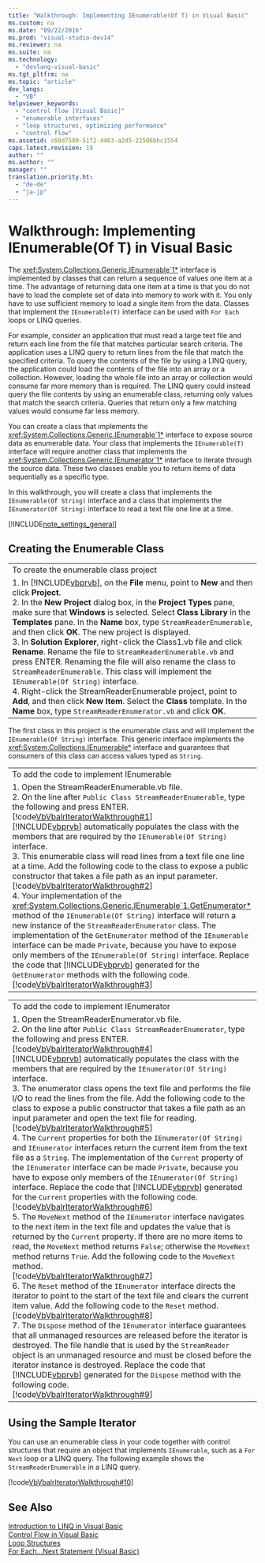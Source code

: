 ```yaml
---
title: "Walkthrough: Implementing IEnumerable(Of T) in Visual Basic"
ms.custom: na
ms.date: "09/22/2016"
ms.prod: "visual-studio-dev14"
ms.reviewer: na
ms.suite: na
ms.technology: 
  - "devlang-visual-basic"
ms.tgt_pltfrm: na
ms.topic: "article"
dev_langs: 
  - "VB"
helpviewer_keywords: 
  - "control flow [Visual Basic]"
  - "enumerable interfaces"
  - "loop structures, optimizing performance"
  - "control flow"
ms.assetid: c60d7589-51f2-4463-a2d5-22506bbc1554
caps.latest.revision: 19
author: ""
ms.author: ""
manager: ""
translation.priority.ht: 
  - "de-de"
  - "ja-jp"
---
```

# Walkthrough: Implementing IEnumerable(Of T) in Visual Basic
The <xref:System.Collections.Generic.IEnumerable`1*> interface is implemented by classes that can return a sequence of values one item at a time. The advantage of returning data one item at a time is that you do not have to load the complete set of data into memory to work with it. You only have to use sufficient memory to load a single item from the data. Classes that implement the `IEnumerable(T)` interface can be used with `For Each` loops or LINQ queries.  
  
 For example, consider an application that must read a large text file and return each line from the file that matches particular search criteria. The application uses a LINQ query to return lines from the file that match the specified criteria. To query the contents of the file by using a LINQ query, the application could load the contents of the file into an array or a collection. However, loading the whole file into an array or collection would consume far more memory than is required. The LINQ query could instead query the file contents by using an enumerable class, returning only values that match the search criteria. Queries that return only a few matching values would consume far less memory.  
  
 You can create a class that implements the <xref:System.Collections.Generic.IEnumerable`1*> interface to expose source data as enumerable data. Your class that implements the `IEnumerable(T)` interface will require another class that implements the <xref:System.Collections.Generic.IEnumerator`1*> interface to iterate through the source data. These two classes enable you to return items of data sequentially as a specific type.  
  
 In this walkthrough, you will create a class that implements the `IEnumerable(Of String)` interface and a class that implements the `IEnumerator(Of String)` interface to read a text file one line at a time.  
  
 [!INCLUDE[note_settings_general](../vs140/includes/note_settings_general_md.md)]  
  
## Creating the Enumerable Class  
  
||  
|-|  
|To create the enumerable class project|  
|1.  In [!INCLUDE[vbprvb](../vs140/includes/vbprvb_md.md)], on the **File** menu, point to **New** and then click **Project**.<br />2.  In the **New Project** dialog box, in the **Project Types** pane, make sure that **Windows** is selected. Select **Class Library** in the **Templates** pane. In the **Name** box, type `StreamReaderEnumerable`, and then click **OK**. The new project is displayed.<br />3.  In **Solution Explorer**, right-click the Class1.vb file and click **Rename**. Rename the file to `StreamReaderEnumerable.vb` and press ENTER. Renaming the file will also rename the class to `StreamReaderEnumerable`. This class will implement the `IEnumerable(Of String)` interface.<br />4.  Right-click the StreamReaderEnumerable project, point to **Add**, and then click **New Item**. Select the **Class** template. In the **Name** box, type `StreamReaderEnumerator.vb` and click **OK**.|  
  
 The first class in this project is the enumerable class and will implement the `IEnumerable(Of String)` interface. This generic interface implements the <xref:System.Collections.IEnumerable*> interface and guarantees that consumers of this class can access values typed as `String`.  
  
||  
|-|  
|To add the code to implement IEnumerable|  
|1.  Open the StreamReaderEnumerable.vb file.<br />2.  On the line after `Public Class StreamReaderEnumerable`, type the following and press ENTER.<br />     [!code[VbVbalrIteratorWalkthrough#1](../vs140/codesnippet/VisualBasic/walkthrough--implementing-ienumerable-of-t--in-visual-basic_1.vb)]<br />     [!INCLUDE[vbprvb](../vs140/includes/vbprvb_md.md)] automatically populates the class with the members that are required by the `IEnumerable(Of String)` interface.<br />3.  This enumerable class will read lines from a text file one line at a time. Add the following code to the class to expose a public constructor that takes a file path as an input parameter.<br />     [!code[VbVbalrIteratorWalkthrough#2](../vs140/codesnippet/VisualBasic/walkthrough--implementing-ienumerable-of-t--in-visual-basic_2.vb)]<br />4.  Your implementation of the <xref:System.Collections.Generic.IEnumerable`1.GetEnumerator*> method of the `IEnumerable(Of String)` interface will return a new instance of the `StreamReaderEnumerator` class. The implementation of the `GetEnumerator` method of the `IEnumerable` interface can be made `Private`, because you have to expose only members of the `IEnumerable(Of String)` interface. Replace the code that [!INCLUDE[vbprvb](../vs140/includes/vbprvb_md.md)] generated for the `GetEnumerator` methods with the following code.<br />     [!code[VbVbalrIteratorWalkthrough#3](../vs140/codesnippet/VisualBasic/walkthrough--implementing-ienumerable-of-t--in-visual-basic_3.vb)]|  
  
||  
|-|  
|To add the code to implement IEnumerator|  
|1.  Open the StreamReaderEnumerator.vb file.<br />2.  On the line after `Public Class StreamReaderEnumerator`, type the following and press ENTER.<br />     [!code[VbVbalrIteratorWalkthrough#4](../vs140/codesnippet/VisualBasic/walkthrough--implementing-ienumerable-of-t--in-visual-basic_4.vb)]<br />     [!INCLUDE[vbprvb](../vs140/includes/vbprvb_md.md)] automatically populates the class with the members that are required by the `IEnumerator(Of String)` interface.<br />3.  The enumerator class opens the text file and performs the file I/O to read the lines from the file. Add the following code to the class to expose a public constructor that takes a file path as an input parameter and open the text file for reading.<br />     [!code[VbVbalrIteratorWalkthrough#5](../vs140/codesnippet/VisualBasic/walkthrough--implementing-ienumerable-of-t--in-visual-basic_5.vb)]<br />4.  The `Current` properties for both the `IEnumerator(Of String)` and `IEnumerator` interfaces return the current item from the text file as a `String`. The implementation of the `Current` property of the `IEnumerator` interface can be made `Private`, because you have to expose only members of the `IEnumerator(Of String)` interface. Replace the code that [!INCLUDE[vbprvb](../vs140/includes/vbprvb_md.md)] generated for the `Current` properties with the following code.<br />     [!code[VbVbalrIteratorWalkthrough#6](../vs140/codesnippet/VisualBasic/walkthrough--implementing-ienumerable-of-t--in-visual-basic_6.vb)]<br />5.  The `MoveNext` method of the `IEnumerator` interface navigates to the next item in the text file and updates the value that is returned by the `Current` property. If there are no more items to read, the `MoveNext` method returns `False`; otherwise the `MoveNext` method returns `True`. Add the following code to the `MoveNext` method.<br />     [!code[VbVbalrIteratorWalkthrough#7](../vs140/codesnippet/VisualBasic/walkthrough--implementing-ienumerable-of-t--in-visual-basic_7.vb)]<br />6.  The `Reset` method of the `IEnumerator` interface directs the iterator to point to the start of the text file and clears the current item value. Add the following code to the `Reset` method.<br />     [!code[VbVbalrIteratorWalkthrough#8](../vs140/codesnippet/VisualBasic/walkthrough--implementing-ienumerable-of-t--in-visual-basic_8.vb)]<br />7.  The `Dispose` method of the `IEnumerator` interface guarantees that all unmanaged resources are released before the iterator is destroyed. The file handle that is used by the `StreamReader` object is an unmanaged resource and must be closed before the iterator instance is destroyed. Replace the code that [!INCLUDE[vbprvb](../vs140/includes/vbprvb_md.md)] generated for the `Dispose` method with the following code.<br />     [!code[VbVbalrIteratorWalkthrough#9](../vs140/codesnippet/VisualBasic/walkthrough--implementing-ienumerable-of-t--in-visual-basic_9.vb)]|  
  
## Using the Sample Iterator  
 You can use an enumerable class in your code together with control structures that require an object that implements `IEnumerable`, such as a `For Next` loop or a LINQ query. The following example shows the `StreamReaderEnumerable` in a LINQ query.  
  
 [!code[VbVbalrIteratorWalkthrough#10](../vs140/codesnippet/VisualBasic/walkthrough--implementing-ienumerable-of-t--in-visual-basic_10.vb)]  
  
## See Also  
 [Introduction to LINQ in Visual Basic](../vs140/introduction-to-linq-in-visual-basic.md)   
 [Control Flow in Visual Basic](../vs140/control-flow-in-visual-basic.md)   
 [Loop Structures](../vs140/loop-structures--visual-basic-.md)   
 [For Each...Next Statement (Visual Basic)](../vs140/for-each...next-statement--visual-basic-.md)